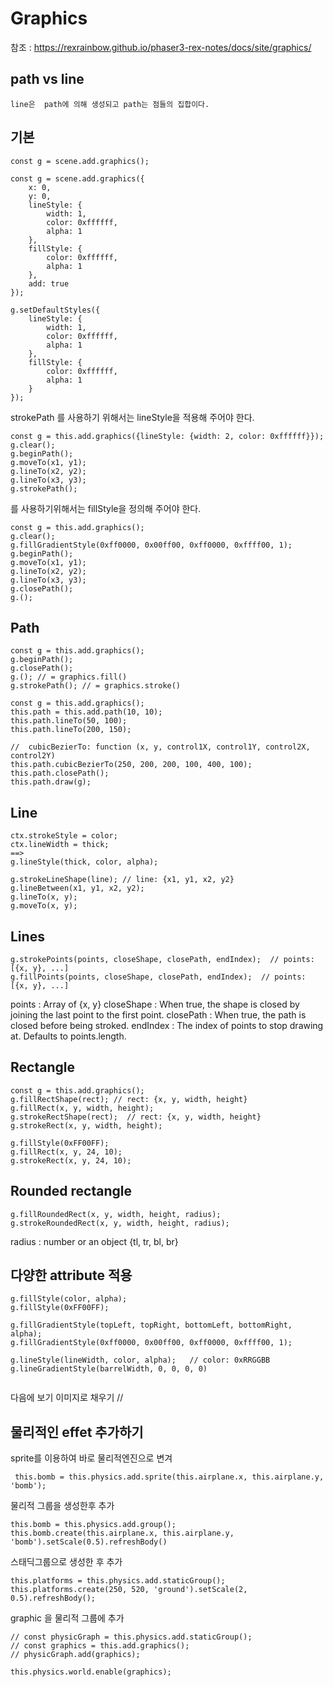 # Graphics

참조 : https://rexrainbow.github.io/phaser3-rex-notes/docs/site/graphics/

## path vs line
```
line은  path에 의해 생성되고 path는 점들의 집합이다.
```

## 기본
```
const g = scene.add.graphics();
```
```
const g = scene.add.graphics({
    x: 0,
    y: 0,
    lineStyle: {
        width: 1,
        color: 0xffffff,
        alpha: 1
    },
    fillStyle: {
        color: 0xffffff,
        alpha: 1
    },
    add: true
});
```
```
g.setDefaultStyles({
    lineStyle: {
        width: 1,
        color: 0xffffff,
        alpha: 1
    },
    fillStyle: {
        color: 0xffffff,
        alpha: 1
    }
});
```
strokePath 를 사용하기 위해서는 lineStyle을 적용해 주어야 한다.
```
const g = this.add.graphics({lineStyle: {width: 2, color: 0xffffff}});
g.clear();
g.beginPath();
g.moveTo(x1, y1);
g.lineTo(x2, y2);
g.lineTo(x3, y3);
g.strokePath();
```
 를 사용하기위해서는 fillStyle을 정의해 주어야 한다.
```
const g = this.add.graphics();
g.clear();
g.fillGradientStyle(0xff0000, 0x00ff00, 0xff0000, 0xffff00, 1);
g.beginPath();
g.moveTo(x1, y1);
g.lineTo(x2, y2);
g.lineTo(x3, y3);
g.closePath();
g.();
```
## Path
```
const g = this.add.graphics();
g.beginPath();
g.closePath();
g.(); // = graphics.fill()
g.strokePath(); // = graphics.stroke()
```
```
const g = this.add.graphics();
this.path = this.add.path(10, 10);
this.path.lineTo(50, 100);
this.path.lineTo(200, 150);

//  cubicBezierTo: function (x, y, control1X, control1Y, control2X, control2Y)
this.path.cubicBezierTo(250, 200, 200, 100, 400, 100);
this.path.closePath();
this.path.draw(g);
```

## Line
```
ctx.strokeStyle = color;
ctx.lineWidth = thick;
==>
g.lineStyle(thick, color, alpha);

g.strokeLineShape(line); // line: {x1, y1, x2, y2}
g.lineBetween(x1, y1, x2, y2);
g.lineTo(x, y);
g.moveTo(x, y);
```
## Lines
```
g.strokePoints(points, closeShape, closePath, endIndex);  // points: [{x, y}, ...]
g.fillPoints(points, closeShape, closePath, endIndex);  // points: [{x, y}, ...]
```
points : Array of {x, y}
closeShape : When true, the shape is closed by joining the last point to the first point.
closePath : When true, the path is closed before being stroked.
endIndex : The index of points to stop drawing at. Defaults to points.length.

## Rectangle
```
const g = this.add.graphics();
g.fillRectShape(rect); // rect: {x, y, width, height}
g.fillRect(x, y, width, height);
g.strokeRectShape(rect);  // rect: {x, y, width, height}
g.strokeRect(x, y, width, height);
```
```
g.fillStyle(0xFF00FF);
g.fillRect(x, y, 24, 10);
g.strokeRect(x, y, 24, 10);
```

## Rounded rectangle
```
g.fillRoundedRect(x, y, width, height, radius);
g.strokeRoundedRect(x, y, width, height, radius);
```
radius : number or an object {tl, tr, bl, br}

## 다양한 attribute 적용
```
g.fillStyle(color, alpha);
g.fillStyle(0xFF00FF);

g.fillGradientStyle(topLeft, topRight, bottomLeft, bottomRight, alpha);
g.fillGradientStyle(0xff0000, 0x00ff00, 0xff0000, 0xffff00, 1);

g.lineStyle(lineWidth, color, alpha);   // color: 0xRRGGBB
g.lineGradientStyle(barrelWidth, 0, 0, 0, 0)


```

다음에 보기 이미지로 채우기
//



## 물리적인 effet 추가하기
sprite를 이용하여 바로 물리적엔진으로 변겨
```
 this.bomb = this.physics.add.sprite(this.airplane.x, this.airplane.y, 'bomb');
```
물리적 그룹을 생성한후 추가
```
this.bomb = this.physics.add.group();
this.bomb.create(this.airplane.x, this.airplane.y, 'bomb').setScale(0.5).refreshBody()
```
스태딕그룹으로 생성한 후 추가
```
this.platforms = this.physics.add.staticGroup();
this.platforms.create(250, 520, 'ground').setScale(2, 0.5).refreshBody();
```
graphic 을 물리적 그룹에 추가
```
// const physicGraph = this.physics.add.staticGroup();
// const graphics = this.add.graphics();
// physicGraph.add(graphics);
```

```
this.physics.world.enable(graphics);
```
